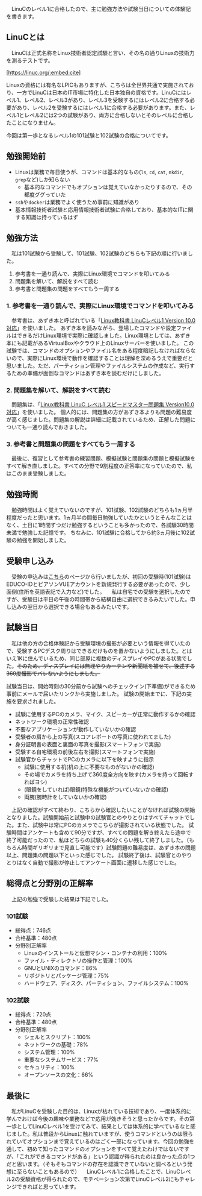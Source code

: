 　LinuCのレベル1に合格したので、主に勉強方法や試験当日についての体験記を書きます。

## LinuCとは

　LinuCは正式名称をLinux技術者認定試験と言い、その名の通りLinuxの技術力を測るテストです。

[https://linuc.org/:embed:cite]

Linuxの資格には有名なLPICもありますが、こちらは全世界共通で実施されており、一方でLinuCは日本のIT市場に特化した日本独自の資格です。LinuCにはレベル1、レベル2、レベル3があり、レベル3を受験するにはレベル2に合格する必要があり、レベル2を受験するにはレベル1に合格する必要があります。また、レベル1とレベル2には2つの試験があり、両方に合格しないとそのレベルに合格したことになりません。

今回は第一歩となるレベル1の101試験と102試験の合格についてです。

## 勉強開始前

* Linuxは業務で毎日使うが、コマンドは基本的なもの(`ls`, `cd`, `cat`, `mkdir`, `grep`など)しか知らない
  * 基本的なコマンドでもオプションは覚えていなかったりするので、その都度ググっていた
* `ssh`や`docker`は業務でよく使うため事前に知識があり
* 基本情報技術者試験と応用情報技術者試験に合格しており、基本的なITに関する知識は持っているはず

## 勉強方法

　私は101試験から受験して、101試験、102試験のどちらも下記の順に行いました。

1. 参考書を一通り読んで、実際にLinux環境でコマンドを叩いてみる
2. 問題集を解いて、解説をすべて読む
3. 参考書と問題集の問題をすべてもう一周する

### 1. 参考書を一通り読んで、実際にLinux環境でコマンドを叩いてみる

　参考書は、あずき本と呼ばれている「[Linux教科書 LinuCレベル1 Version 10.0対応](https://www.amazon.co.jp/gp/product/4798166162/ref=as_li_tl?ie=UTF8&camp=247&creative=1211&creativeASIN=4798166162&linkCode=as2&tag=lpijapan01-22&linkId=84268621f6c52629ee72ec859e619010)」を使いました。
あずき本を読みながら、登場したコマンドや設定ファイルはできるだけLinux環境で実際に確認しました。Linux環境としては、あずき本にも記載があるVirtualBoxやクラウド上のLinuxサーバーを使いました。
この試験では、コマンドのオプションやファイル名をある程度暗記しなければならないので、実際にLinux環境で動作を確認することは理解を深めるうえで重要だと思いました。ただ、パーティション管理やファイルシステムの作成など、実行するための準備が面倒なコマンドはあずき本を読むだけにしました。

### 2. 問題集を解いて、解説をすべて読む

　問題集は、「[Linux教科書 LinuC レベル1 スピードマスター問題集 Version10.0対応](https://www.amazon.co.jp/Linux%E6%95%99%E7%A7%91%E6%9B%B8-LinuC-%E3%83%AC%E3%83%99%E3%83%AB1-%E3%82%B9%E3%83%94%E3%83%BC%E3%83%89%E3%83%9E%E3%82%B9%E3%82%BF%E3%83%BC%E5%95%8F%E9%A1%8C%E9%9B%86-Version10-0%E5%AF%BE%E5%BF%9C/dp/4798166154/ref=sr_1_4?__mk_ja_JP=%E3%82%AB%E3%82%BF%E3%82%AB%E3%83%8A&crid=3KGOX6LKKOFXH&keywords=linuc+%E3%83%AC%E3%83%99%E3%83%AB1&qid=1646560792&s=books&sprefix=linuc+%E3%83%AC%E3%83%99%E3%83%AB1%2Cstripbooks%2C184&sr=1-4)」を使いました。
個人的には、問題集の方があずき本よりも問題の難易度が高く感じました。問題集の解説は詳細に記載されているため、正解した問題についても一通り読んでおきました。

### 3. 参考書と問題集の問題をすべてもう一周する

　最後に、復習として参考書の練習問題、模擬試験と問題集の問題と模擬試験をすべて解き直しました。すべての分野で9割程度の正答率になっていたので、私はこのまま受験しました。

## 勉強時間

　勉強時間はよく覚えていないのですが、101試験、102試験のどちらも1ヵ月半程度だったと思います。1ヵ月半の間毎日勉強していたかというとそんなことはなく、土日に1時間ずつだけ勉強するということも多かったので、各試験30時間未満で勉強した記憶です。
ちなみに、101試験に合格してから約3ヵ月後に102試験の勉強を開始しました。

## 受験申し込み

　受験の申込みは[こちら](https://linuc.org/exam/)のページから行いましたが、初回の受験時(101試験)はEDUCO-IDとピアソンVUEアカウントを新規発行する必要があったので、少し面倒(住所を英語表記で入力など)でした。
　私は自宅での受験を選択したのですが、受験日は平日の午後の時間帯から結構自由に選択できるみたいでした。申し込みの翌日から選択できる場合もあるみたいです。

## 試験当日

　私は他の方の合格体験記から受験環境の撮影が必要という情報を得ていたので、受験するPCデスク周りはできるだけものを置かないようにしました。とはいえ1Kに住んでいるため、同じ部屋に複数のディスプレイやPCがある状態でした。~~そのため、ディスプレイには無理やりカーテンや新聞紙を被せて、後述する360度撮影でバレないようにしました。~~

試験当日は、開始時刻の30分前から試験へのチェックイン(下準備)ができるため事前にメールで届いたリンクから実施しました。
試験の開始までに、下記の実施を要求されました。

* 試験に使用するPCのカメラ、マイク、スピーカーが正常に動作するかの確認
* ネットワーク環境の正常性確認
* 不要なアプリケーションが動作していないかの確認
* 受験者の肩から上の写真(スコアレポートの写真に使われてました)
* 身分証明書の表面と裏面の写真を撮影(スマートフォンで実施)
* 受験する自宅環境の前後左右を撮影(スマートフォンで実施)
* 試験官からチャットでPCのカメラに以下を映すように指示
  * 試験に使用する机(机の上に不要なものがないかの確認)
  * その場でカメラを持ち上げて360度全方向を映す(カメラを持って回転すればヨシ)
  * (眼鏡をしていれば)眼鏡(特殊な機能がついていないかの確認)
  * 両腕(腕時計をしていないかの確認)

　上記の確認がすべて終わり、こちらから確認したいことがなければ試験の開始となりました。試験開始前と試験中の試験官とのやりとりはすべてチャットでした。また、試験中は常にPCのカメラでこちらが撮影されている状態でした。
試験時間はアンケートも含めて90分ですが、すべての問題を解き終えたら途中で終了可能だったので、私はどちらの試験も40分くらい残して終了しました。（もちろん時間ギリギリまで見直し可能です）試験問題の難易度は、あずき本の問題以上、問題集の問題以下といった感じでした。
試験終了後は、試験官とのやりとりはなく自動で撮影が停止してアンケート画面に遷移した感じでした。

## 総得点と分野別の正解率

　上記の勉強で受験した結果は下記でした。

### 101試験

* 総得点：746点
* 合格基準：480点
* 分野別正解率
  * Linuxのインストールと仮想マシン・コンテナの利用：100%
  * ファイル・ディレクトリの操作と管理：100%
  * GNUとUNIXのコマンド：86%
  * リポジトリとパッケージ管理：75%
  * ハードウェア、ディスク、パーティション、ファイルシステム：100%

### 102試験

* 総得点：720点
* 合格基準：480点
* 分野別正解率
  * シェルとスクリプト：100%
  * ネットワークの基礎：78%
  * システム管理：100%
  * 重要なシステムサービス：77%
  * セキュリティ：100%
  * オープンソースの文化：66%

## 最後に

　私がLinuCを受験した目的は、Linuxが枯れている技術であり、一度体系的に学んでおけば今後の趣味や業務などで応用が効きそうと思ったからです。その第一歩としてLinuCレベル1を受けてみて、結果としては体系的に学べているなと感じました。私は普段からLinuxに触れていますが、使うコマンドというのは限られていてオプションまで覚えているのはごく一部になっています。今回の勉強を通して、初めて知ったコマンドのオプションをすべて覚えたわけではないですが、「これができるコマンドがある」という認識が得られたのは良かった点の1つだと思います。（そもそもコマンドの存在を認識できていないと調べるという発想に至らないこともあるので）
　LinuCレベル1に合格したことで、LinuCレベル2の受験資格が得られたので、モチベーション次第でLinuCレベル2にもチャレンジできればと思っています。
